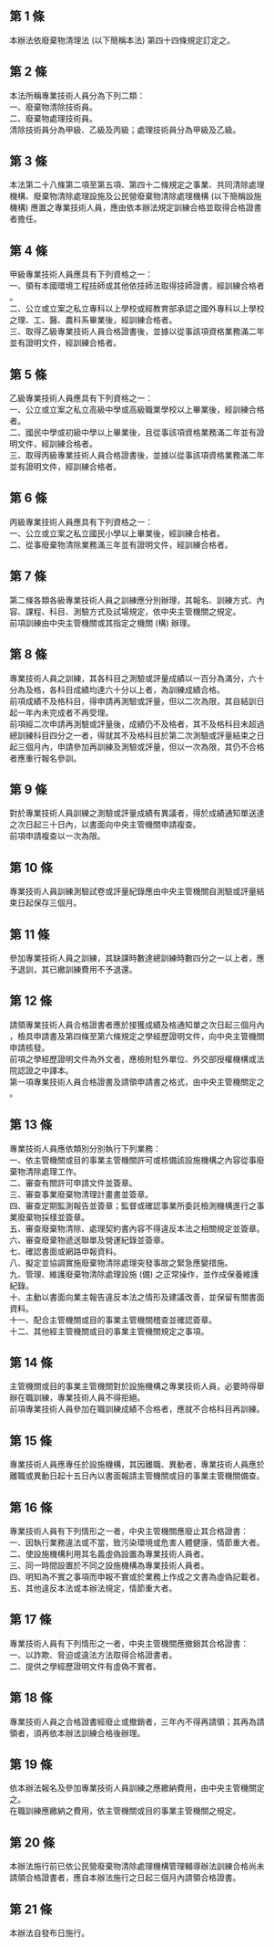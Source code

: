 第 1 條
-------
本辦法依廢棄物清理法 (以下簡稱本法) 第四十四條規定訂定之。

第 2 條
-------
本法所稱專業技術人員分為下列二類：  
一、廢棄物清除技術員。  
二、廢棄物處理技術員。  
清除技術員分為甲級、乙級及丙級；處理技術員分為甲級及乙級。

第 3 條
-------
本法第二十八條第二項至第五項、第四十二條規定之事業、共同清除處理  
機構、廢棄物清除處理設施及公民營廢棄物清除處理機構 (以下簡稱設施  
機構) 應置之專業技術人員，應由依本辦法規定訓練合格並取得合格證書  
者擔任。

第 4 條
-------
甲級專業技術人員應具有下列資格之一：  
一、領有本國環境工程技師或其他依技師法取得技師證書，經訓練合格者  
    。  
二、公立或立案之私立專科以上學校或經教育部承認之國外專科以上學校  
    之理、工、醫、農科系畢業後，經訓練合格者。  
三、取得乙級專業技術人員合格證書後，並據以從事該項資格業務滿二年  
    並有證明文件，經訓練合格者。

第 5 條
-------
乙級專業技術人員應具有下列資格之一：  
一、公立或立案之私立高級中學或高級職業學校以上畢業後，經訓練合格  
    者。  
二、國民中學或初級中學以上畢業後，且從事該項資格業務滿二年並有證  
    明文件，經訓練合格者。  
三、取得丙級專業技術人員合格證書後，並據以從事該項資格業務滿二年  
    並有證明文件，經訓練合格者。

第 6 條
-------
丙級專業技術人員應具有下列資格之一：  
一、公立或立案之私立國民小學以上畢業後，經訓練合格者。  
二、從事廢棄物清除業務滿三年並有證明文件，經訓練合格者。

第 7 條
-------
第二條各類各級專業技術人員之訓練應分別辦理，其報名、訓練方式、內  
容、課程、科目、測驗方式及試場規定，依中央主管機關之規定。  
前項訓練由中央主管機關或其指定之機關 (構) 辦理。

第 8 條
-------
專業技術人員之訓練，其各科目之測驗或評量成績以一百分為滿分，六十  
分為及格，各科目成績均達六十分以上者，為訓練成績合格。  
前項成績不及格科目，得申請再測驗或評量，但以二次為限，其自結訓日  
起一年內未完成者不再受理。  
前項經二次申請再測驗或評量後，成績仍不及格者，其不及格科目未超過  
總訓練科目四分之一者，得就其不及格科目於第二次測驗或評量結束之日  
起三個月內，申請參加再訓練及測驗或評量，但以一次為限，其仍不合格  
者應重行報名參訓。

第 9 條
-------
對於專業技術人員訓練之測驗或評量成績有異議者，得於成績通知單送達  
之次日起三十日內，以書面向中央主管機關申請複查。  
前項申請複查以一次為限。

第 10 條
--------
專業技術人員訓練測驗試卷或評量紀錄應由中央主管機關自測驗或評量結  
束日起保存三個月。

第 11 條
--------
參加專業技術人員之訓練，其缺課時數達總訓練時數四分之一以上者，應  
予退訓，其已繳訓練費用不予退還。

第 12 條
--------
請領專業技術人員合格證書者應於接獲成績及格通知單之次日起三個月內  
，檢具申請書及第四條至第六條規定之學經歷證明文件，向中央主管機關  
申請核發。  
前項之學經歷證明文件為外文者，應檢附駐外單位、外交部授權機構或法  
院認證之中譯本。  
第一項專業技術人員合格證書及請領申請書之格式，由中央主管機關定之  
。

第 13 條
--------
專業技術人員應依類別分別執行下列業務：  
一、依主管機關或目的事業主管機關許可或核備該設施機構之內容從事廢  
    棄物清除處理工作。  
二、審查有關許可申請文件並簽章。  
三、審查事業廢棄物清理計畫書並簽章。  
四、審查定期監測報告並簽章；監督或確認事業所委託檢測機構進行之事  
    業廢棄物採樣並簽章。  
五、審查廢棄物清除、處理契約書內容不得違反本法之相關規定並簽章。  
六、審查廢棄物遞送聯單及營運紀錄並簽章。  
七、確認書面或網路申報資料。  
八、擬定並協調實施廢棄物清除處理突發事故之緊急應變措施。  
九、管理、維護廢棄物清除處理設施 (備) 之正常操作，並作成保養維護  
    紀錄。  
十、主動以書面向業主報告違反本法之情形及建議改善，並保留有關書面  
    資料。  
十一、配合主管機關或目的事業主管機關稽查並確認簽章。  
十二、其他經主管機關或目的事業主管機關規定之事項。

第 14 條
--------
主管機關或目的事業主管機關對於設施機構之專業技術人員，必要時得舉  
辦在職訓練，專業技術人員不得拒絕。  
前項專業技術人員參加在職訓練成績不合格者，應就不合格科目再訓練。

第 15 條
--------
專業技術人員應專任於設施機構，其因離職、異動者，專業技術人員應於  
離職或異動日起十五日內以書面報請主管機關或目的事業主管機關備查。

第 16 條
--------
專業技術人員有下列情形之一者，中央主管機關應廢止其合格證書：  
一、因執行業務違法或不當，致污染環境或危害人體健康，情節重大者。  
二、使設施機構利用其名義虛偽設置為專業技術人員者。  
三、同一時間設置於不同之設施機構為專業技術人員者。  
四、明知為不實之事項而申報不實或於業務上作成之文書為虛偽記載者。  
五、其他違反本法或本辦法規定，情節重大者。

第 17 條
--------
專業技術人員有下列情形之一者，中央主管機關應撤銷其合格證書：  
一、以詐欺、脅迫或違法方法取得合格證書者。  
二、提供之學經歷證明文件有虛偽不實者。

第 18 條
--------
專業技術人員之合格證書經廢止或撤銷者，三年內不得再請領；其再為請  
領者，須再依本辦法訓練合格後辦理。

第 19 條
--------
依本辦法報名及參加專業技術人員訓練之應繳納費用，由中央主管機關定  
之。  
在職訓練應繳納之費用，依主管機關或目的事業主管機關之規定。

第 20 條
--------
本辦法施行前已依公民營廢棄物清除處理機構管理輔導辦法訓練合格尚未  
請領合格證書者，應自本辦法施行之日起三個月內請領合格證書。

第 21 條
--------
本辦法自發布日施行。

